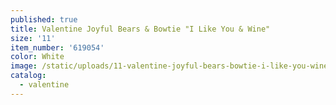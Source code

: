 ```yaml
---
published: true
title: Valentine Joyful Bears & Bowtie "I Like You & Wine"
size: '11'
item_number: '619054'
color: White
image: /static/uploads/11-valentine-joyful-bears-bowtie-i-like-you-wine-6194x3.jpg
catalog:
  - valentine
---
```


